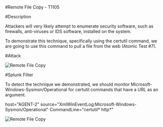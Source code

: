 
#Remote File Copy - T1105

#Description

Attackers will very likely attempt to enumerate security software, such as firewalls, anti-viruses or IDS software, installed on the system.

To demonstrate this technique, specifically using the certutil command, we are going to use this command to pull a file from the web (Atomic Test #7).

#Attack

![Remote File Copy](https://user-images.githubusercontent.com/36422282/55614168-70a44e00-575a-11e9-9c9e-d3c81743b74f.png)

#Splunk Filter

To detect the technique we demonstrated, we should monitor Microsoft-Windows-Sysmon/Operational for certutil commands that have a URL as an argument.

host="AGENT-2" source="XmlWinEventLog:Microsoft-Windows-Sysmon/Operational" CommandLine="certutil* http*"

![Remote File Copy](https://user-images.githubusercontent.com/36422282/55614179-7437d500-575a-11e9-92e6-325f7c800ae7.PNG)
